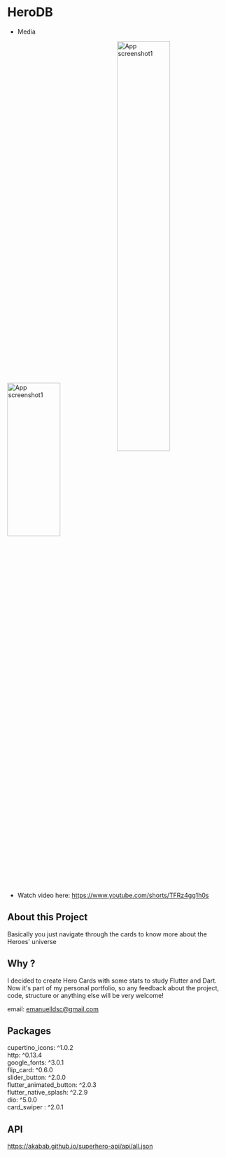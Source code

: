 # HeroDB

* Media
<div>
  <img align="center" src="https://user-images.githubusercontent.com/61395660/219904302-1b2995fd-4ca4-4b7b-91a4-03c77cb404fa.png" alt="App screenshot1" width="49%" height="350"/>
  <img align="center" src="https://user-images.githubusercontent.com/61395660/219904310-5099f587-8b39-4e69-bb8b-720cfbc415e1.png" alt="App screenshot1"  width="49% height="600"/>
</div>
<br>

* Watch video here: https://www.youtube.com/shorts/TFRz4gg1h0s

## About this Project
Basically you just navigate through the cards to know more about the Heroes' universe

## Why ? 
I decided to create Hero Cards with some stats to study Flutter and Dart. Now it's part of my personal portfolio, so any feedback about the project, code, structure or anything else will be very welcome!

email: emanuelldsc@gmail.com

## Packages  
cupertino_icons: ^1.0.2<br>
http: ^0.13.4<br>
google_fonts: ^3.0.1<br> 
flip_card: ^0.6.0<br>
slider_button: ^2.0.0<br>
flutter_animated_button: ^2.0.3<br>
flutter_native_splash: ^2.2.9<br>
dio: ^5.0.0<br>
card_swiper : ^2.0.1

## API 
https://akabab.github.io/superhero-api/api/all.json
